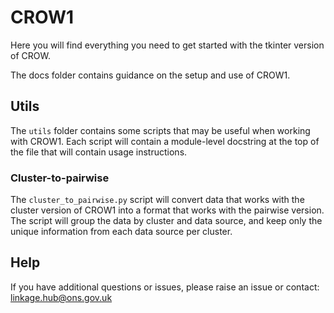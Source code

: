 # CROW1

Here you will find everything you need to get started with the tkinter version
of CROW.

The docs folder contains guidance on the setup and use of CROW1.

## Utils

The `utils` folder contains some scripts that may be useful when working with
CROW1. Each script will contain a module-level docstring at the top of the file
that will contain usage instructions.

### Cluster-to-pairwise

The `cluster_to_pairwise.py` script will convert data that works with the
cluster version of CROW1 into a format that works with the pairwise version. The
script will group the data by cluster and data source, and keep only the
unique information from each data source per cluster.

## Help

If you have additional questions or issues, please raise an issue or contact:
<linkage.hub@ons.gov.uk>
